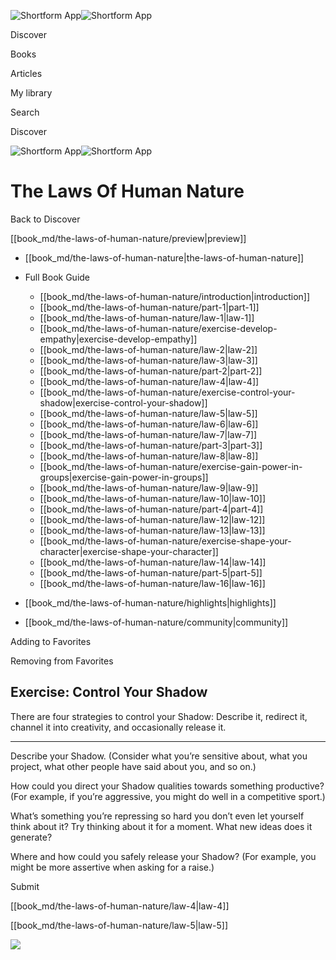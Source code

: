 ![Shortform App](/img/logo.36a2399e.svg)![Shortform App](/img/logo-dark.70c1b072.svg)

Discover

Books

Articles

My library

Search

Discover

![Shortform App](/img/logo.36a2399e.svg)![Shortform App](/img/logo-dark.70c1b072.svg)

# The Laws Of Human Nature

Back to Discover

[[book_md/the-laws-of-human-nature/preview|preview]]

  * [[book_md/the-laws-of-human-nature|the-laws-of-human-nature]]
  * Full Book Guide

    * [[book_md/the-laws-of-human-nature/introduction|introduction]]
    * [[book_md/the-laws-of-human-nature/part-1|part-1]]
    * [[book_md/the-laws-of-human-nature/law-1|law-1]]
    * [[book_md/the-laws-of-human-nature/exercise-develop-empathy|exercise-develop-empathy]]
    * [[book_md/the-laws-of-human-nature/law-2|law-2]]
    * [[book_md/the-laws-of-human-nature/law-3|law-3]]
    * [[book_md/the-laws-of-human-nature/part-2|part-2]]
    * [[book_md/the-laws-of-human-nature/law-4|law-4]]
    * [[book_md/the-laws-of-human-nature/exercise-control-your-shadow|exercise-control-your-shadow]]
    * [[book_md/the-laws-of-human-nature/law-5|law-5]]
    * [[book_md/the-laws-of-human-nature/law-6|law-6]]
    * [[book_md/the-laws-of-human-nature/law-7|law-7]]
    * [[book_md/the-laws-of-human-nature/part-3|part-3]]
    * [[book_md/the-laws-of-human-nature/law-8|law-8]]
    * [[book_md/the-laws-of-human-nature/exercise-gain-power-in-groups|exercise-gain-power-in-groups]]
    * [[book_md/the-laws-of-human-nature/law-9|law-9]]
    * [[book_md/the-laws-of-human-nature/law-10|law-10]]
    * [[book_md/the-laws-of-human-nature/part-4|part-4]]
    * [[book_md/the-laws-of-human-nature/law-12|law-12]]
    * [[book_md/the-laws-of-human-nature/law-13|law-13]]
    * [[book_md/the-laws-of-human-nature/exercise-shape-your-character|exercise-shape-your-character]]
    * [[book_md/the-laws-of-human-nature/law-14|law-14]]
    * [[book_md/the-laws-of-human-nature/part-5|part-5]]
    * [[book_md/the-laws-of-human-nature/law-16|law-16]]
  * [[book_md/the-laws-of-human-nature/highlights|highlights]]
  * [[book_md/the-laws-of-human-nature/community|community]]



Adding to Favorites 

Removing from Favorites 

## Exercise: Control Your Shadow

There are four strategies to control your Shadow: Describe it, redirect it, channel it into creativity, and occasionally release it.

* * *

Describe your Shadow. (Consider what you’re sensitive about, what you project, what other people have said about you, and so on.)

How could you direct your Shadow qualities towards something productive? (For example, if you’re aggressive, you might do well in a competitive sport.)

What’s something you’re repressing so hard you don’t even let yourself think about it? Try thinking about it for a moment. What new ideas does it generate?

Where and how could you safely release your Shadow? (For example, you might be more assertive when asking for a raise.)

Submit 

[[book_md/the-laws-of-human-nature/law-4|law-4]]

[[book_md/the-laws-of-human-nature/law-5|law-5]]

![](https://bat.bing.com/action/0?ti=56018282&Ver=2&mid=b1926ac8-61e7-43b7-a627-cc711d3ceae9&sid=1711133063fa11eebdec89a8b8ae3bbc&vid=171147a063fa11eea7440fcfeb230d96&vids=0&msclkid=N&pi=0&lg=en-US&sw=800&sh=600&sc=24&nwd=1&tl=Shortform%20%7C%20Book&p=https%3A%2F%2Fwww.shortform.com%2Fapp%2Fbook%2Fthe-laws-of-human-nature%2Fexercise-control-your-shadow&r=&lt=495&evt=pageLoad&sv=1&rn=353598)
